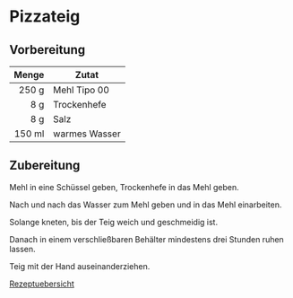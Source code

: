 # Pizzateig

## Vorbereitung

|  Menge | Zutat         |
| ------:| ------------- |
|  250 g | Mehl Tipo 00  |
|    8 g | Trockenhefe   |
|    8 g | Salz          |
| 150 ml | warmes Wasser | 

## Zubereitung

Mehl in eine Schüssel geben, Trockenhefe in das Mehl geben.

Nach und nach das Wasser zum Mehl geben und in das Mehl einarbeiten.

Solange kneten, bis der Teig weich und geschmeidig ist.

Danach in einem verschließbaren Behälter mindestens drei Stunden ruhen lassen. 

Teig mit der Hand auseinanderziehen.

[Rezeptuebersicht](./index.md)